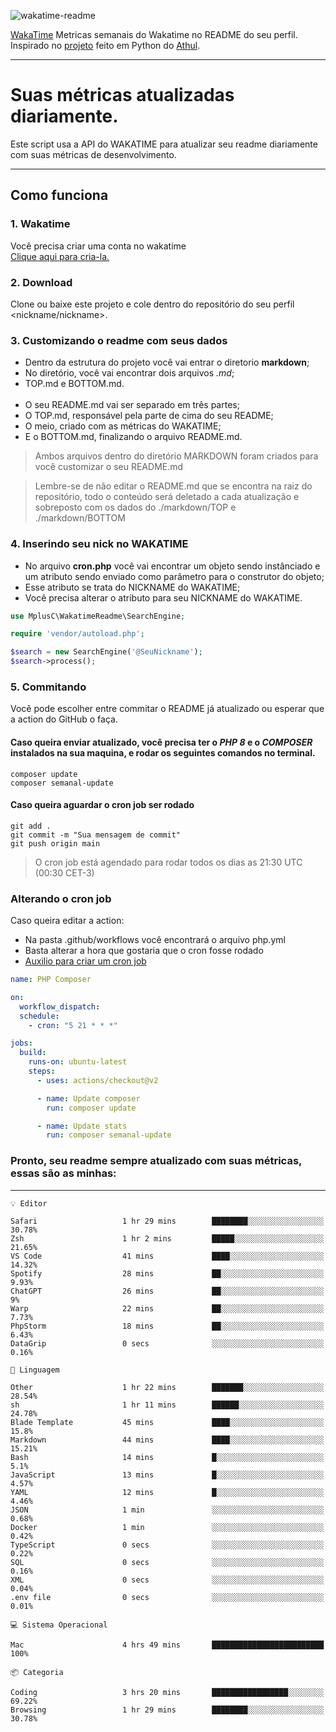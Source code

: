 ![wakatime-readme](https://socialify.git.ci/bymatheus/wakatime-readme/image?description=1&descriptionEditable=M%C3%A9tricas%20semanais%20do%20Wakatime%20no%20seu%20README%20de%20perfil.&font=KoHo&forks=1&language=1&owner=1&pattern=Signal&stargazers=1&theme=Dark)

[WakaTime](https://wakatime.com) Metricas semanais do Wakatime no README do seu perfil. <br>
Inspirado no [projeto](https://github.com/athul/waka-readme) feito em Python do [Athul](https://github.com/athul).
___

# Suas métricas atualizadas diariamente.
Este script usa a API do WAKATIME para atualizar seu readme diariamente com suas métricas de desenvolvimento.

___

## Como funciona

### 1. Wakatime
Você precisa criar uma conta no wakatime <br>
[Clique aqui para cria-la.](https://wakatime.com) 

### 2. Download
Clone ou baixe este projeto e cole dentro do repositório do seu perfil <nickname/nickname>.

### 3. Customizando o readme com seus dados
- Dentro da estrutura do projeto você vai entrar o diretorio **markdown**;  
- No diretório, você vai encontrar dois arquivos *.md*;
- TOP.md e BOTTOM.md.
<br><br>
- O seu README.md vai ser separado em três partes; 
- O TOP.md, responsável pela parte de cima do seu README;
- O meio, criado com as métricas do WAKATIME;
- E o BOTTOM.md, finalizando o arquivo README.md.<br>

> Ambos arquivos dentro do diretório MARKDOWN foram criados para você customizar o seu README.md

> Lembre-se de não editar o README.md que se encontra na raiz do repositório, todo o conteúdo será deletado a cada atualização e sobreposto com os dados do ./markdown/TOP e ./markdown/BOTTOM

### 4. Inserindo seu nick no WAKATIME
- No arquivo **cron.php** você vai encontrar um objeto sendo instânciado e um atributo sendo enviado como parâmetro para o construtor do objeto;
- Esse atributo se trata do NICKNAME do WAKATIME;
- Você precisa alterar o atributo para seu NICKNAME do WAKATIME.

```php
use MplusC\WakatimeReadme\SearchEngine;

require 'vendor/autoload.php';

$search = new SearchEngine('@SeuNickname');
$search->process();
```

### 5. Commitando
Você pode escolher entre commitar o README já atualizado ou esperar que a action do GitHub o faça. <br>

#### Caso queira enviar atualizado, você precisa ter o *PHP 8* e o *COMPOSER* instalados na sua maquina, e rodar os seguintes comandos no terminal.
```composer
composer update
composer semanal-update 
```

#### Caso queira aguardar o cron job ser rodado 
```git 
git add .
git commit -m "Sua mensagem de commit"
git push origin main
```

>O cron job está agendado para rodar todos os dias as 21:30 UTC (00:30 CET-3) 

### Alterando o cron job
Caso queira editar a action:

- Na pasta .github/workflows você encontrará o arquivo php.yml
- Basta alterar a hora que gostaria que o cron fosse rodado
- [Auxilio para criar um cron job](https://crontab.guru)

```yml
name: PHP Composer

on:
  workflow_dispatch:
  schedule:
    - cron: "5 21 * * *"

jobs:
  build:
    runs-on: ubuntu-latest
    steps:
      - uses: actions/checkout@v2

      - name: Update composer
        run: composer update

      - name: Update stats
        run: composer semanal-update
```

### Pronto, seu readme sempre atualizado com suas métricas, essas são as minhas:

___
```text
💡 Editor

Safari                   1 hr 29 mins        ████████░░░░░░░░░░░░░░░░░     30.78%
Zsh                      1 hr 2 mins         █████░░░░░░░░░░░░░░░░░░░░     21.65%
VS Code                  41 mins             ████░░░░░░░░░░░░░░░░░░░░░     14.32%
Spotify                  28 mins             ██░░░░░░░░░░░░░░░░░░░░░░░      9.93%
ChatGPT                  26 mins             ██░░░░░░░░░░░░░░░░░░░░░░░         9%
Warp                     22 mins             ██░░░░░░░░░░░░░░░░░░░░░░░      7.73%
PhpStorm                 18 mins             ██░░░░░░░░░░░░░░░░░░░░░░░      6.43%
DataGrip                 0 secs              ░░░░░░░░░░░░░░░░░░░░░░░░░      0.16%
```
```text
💬 Linguagem

Other                    1 hr 22 mins        ███████░░░░░░░░░░░░░░░░░░     28.54%
sh                       1 hr 11 mins        ██████░░░░░░░░░░░░░░░░░░░     24.78%
Blade Template           45 mins             ████░░░░░░░░░░░░░░░░░░░░░      15.8%
Markdown                 44 mins             ████░░░░░░░░░░░░░░░░░░░░░     15.21%
Bash                     14 mins             █░░░░░░░░░░░░░░░░░░░░░░░░       5.1%
JavaScript               13 mins             █░░░░░░░░░░░░░░░░░░░░░░░░      4.57%
YAML                     12 mins             █░░░░░░░░░░░░░░░░░░░░░░░░      4.46%
JSON                     1 min               ░░░░░░░░░░░░░░░░░░░░░░░░░      0.68%
Docker                   1 min               ░░░░░░░░░░░░░░░░░░░░░░░░░      0.42%
TypeScript               0 secs              ░░░░░░░░░░░░░░░░░░░░░░░░░      0.22%
SQL                      0 secs              ░░░░░░░░░░░░░░░░░░░░░░░░░      0.16%
XML                      0 secs              ░░░░░░░░░░░░░░░░░░░░░░░░░      0.04%
.env file                0 secs              ░░░░░░░░░░░░░░░░░░░░░░░░░      0.01%
```
```text
💻 Sistema Operacional

Mac                      4 hrs 49 mins       █████████████████████████       100%
```
```text
📦 Categoria

Coding                   3 hrs 20 mins       █████████████████░░░░░░░░     69.22%
Browsing                 1 hr 29 mins        ████████░░░░░░░░░░░░░░░░░     30.78%
```
